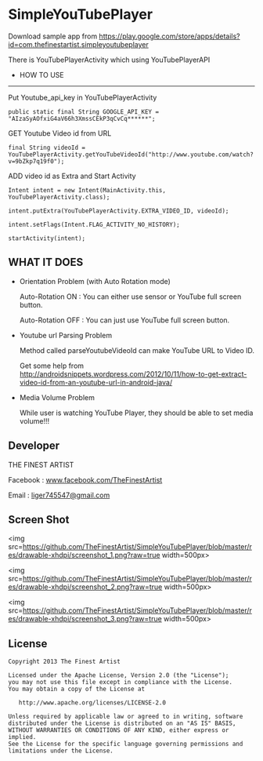 SimpleYouTubePlayer
===================

Download sample app from https://play.google.com/store/apps/details?id=com.thefinestartist.simpleyoutubeplayer

There is YouTubePlayerActivity which using YouTubePlayerAPI

* HOW TO USE
----------------

Put Youtube_api_key in YouTubePlayerActivity

    public static final String GOOGLE_API_KEY = "AIzaSyAOfxiG4aV66h3XmssCEkP3qCvCq******";

GET Youtube Video id from URL
    
    final String videoId = YouTubePlayerActivity.getYouTubeVideoId("http://www.youtube.com/watch?v=9bZkp7q19f0"); 
        
ADD video id as Extra and Start Activity
    
    Intent intent = new Intent(MainActivity.this, YouTubePlayerActivity.class);
    
    intent.putExtra(YouTubePlayerActivity.EXTRA_VIDEO_ID, videoId);
    
    intent.setFlags(Intent.FLAG_ACTIVITY_NO_HISTORY);
    
    startActivity(intent);

WHAT IT DOES
----------------


* Orientation Problem (with Auto Rotation mode)

    Auto-Rotation ON : You can either use sensor or YouTube full screen button.

    Auto-Rotation OFF : You can just use YouTube full screen button.


* Youtube url Parsing Problem

    Method called parseYoutubeVideoId can make YouTube URL to Video ID.
    
    Get some help from http://androidsnippets.wordpress.com/2012/10/11/how-to-get-extract-video-id-from-an-youtube-url-in-android-java/


* Media Volume Problem

    While user is watching YouTube Player, they should be able to set media volume!!!
    
    
    
Developer
----------------
THE FINEST ARTIST

Facebook : www.facebook.com/TheFinestArtist

Email : liger745547@gmail.com



Screen Shot
----------------
<img src=https://github.com/TheFinestArtist/SimpleYouTubePlayer/blob/master/res/drawable-xhdpi/screenshot_1.png?raw=true width=500px>


<img src=https://github.com/TheFinestArtist/SimpleYouTubePlayer/blob/master/res/drawable-xhdpi/screenshot_2.png?raw=true width=500px>


<img src=https://github.com/TheFinestArtist/SimpleYouTubePlayer/blob/master/res/drawable-xhdpi/screenshot_3.png?raw=true width=500px>

## License

    Copyright 2013 The Finest Artist

    Licensed under the Apache License, Version 2.0 (the "License");
    you may not use this file except in compliance with the License.
    You may obtain a copy of the License at

       http://www.apache.org/licenses/LICENSE-2.0

    Unless required by applicable law or agreed to in writing, software
    distributed under the License is distributed on an "AS IS" BASIS,
    WITHOUT WARRANTIES OR CONDITIONS OF ANY KIND, either express or implied.
    See the License for the specific language governing permissions and
    limitations under the License.
